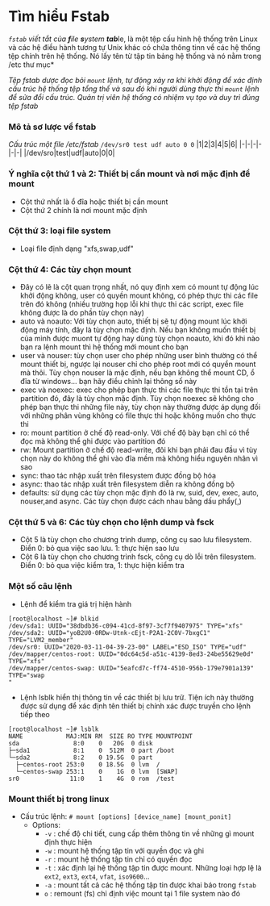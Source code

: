# Tìm hiểu Fstab
*`fstab` viết tắt của **f**ile **s**ystem **tab***le, là một tệp cấu hình hệ thống trên Linux và các hệ điều hành tương tự Unix khác có chứa thông tinn về các hệ thống tệp chính trên hệ thống. Nó lấy tên từ tập tin bảng hệ thống và nó nằm trong /etc thư mục*

*Tệp fstab dược đọc bỏi `mount` lệnh, tự động xảy ra khi khởi động để xác định cấu trúc hệ thống tệp tổng thể và sau đó khi người dùng thực thi `mount` lệnh để sửa đổi cấu trúc. Quản trị viên hệ thống có nhiệm vụ tạo và duy trì đúng tệp fstab* 

### Mô tả sơ lược về fstab
*Cấu trúc một file /etc/fstab*
`/dev/sr0 test udf auto 0 0`
|1|2|3|4|5|6|
|-|-|-|-|-|-|
|/dev/sro|test|udf|auto|0|0|

### Ý nghĩa cột thứ 1 và 2: Thiết bị cần mount và nơi mặc định để mount
 * Cột thứ nhất là ổ đĩa hoặc thiết bị cần mount
 * Cột thứ 2 chính là nơi mount mặc định 

### Cột thứ 3: loại file system
 * Loại file định dạng "xfs,swap,udf"
### Cột thứ 4: Các tùy chọn mount
 * Đây có lẽ là cột quan trọng nhất, nó quy định xem có mount tự động lúc khởi động không, user có quyền mount không, có phép thực thi các file trên đó không (nhiều trường họp lỗi khi thực thi các script, exec file không được là do phần tùy chọn này)
 * auto và noauto: Với tùy chọn auto, thiết bị sẽ tự động mount lúc khởi động máy tính, đây là tùy chọn mặc định. Nếu bạn không muốn thiết bị của mình được muont tự động hay dùng tùy chọn noauto, khi đó khi nào bạn ra lệnh mount thì hệ thống mới mount cho bạn
 * user và nouser: tùy chọn user cho phép những user bình thường có thể mount thiết bị, ngược lại nouser chỉ cho phép root mới có quyền mount mà thôi. Tùy chọn nouser là mặc định, nếu bạn không thể mount CD, ổ đĩa từ windows... bạn hãy điều chỉnh lại thông số này
 * exec và noexec: exec cho phép bạn thực thi các file thực thi tồn tại trên partition đó, đây là tùy chọn mặc định. Tùy chọn noexec sẽ không cho phép bạn thực thi những file này, tùy chọn này thường được áp dụng đối với những phân vùng không có file thực thi hoặc không muốn cho thực thi
 * ro: mount partition ở chế độ read-only. Với chế độ bày bạn chỉ có thể đọc mà không thể ghi được vào partition đó
 * rw: Mount partition ở chế độ read-write, đôi khi bạn phải đau đầu vì tùy chọn này do không thể ghi vào đĩa mềm mà không hiểu nguyên nhân vì sao
 * sync: thao tác nhập xuất trên filesystem được đồng bộ hóa
 * async: thao tác nhập xuất trên filesystem diễn ra không đồng bộ
 * defaults: sử dụng các tùy chọn mặc định đó là rw, suid, dev, exec, auto, nouser,and async. Các tùy chọn được cách nhau bằng dấu phẩy(,)
### Cột thứ 5 và 6: Các tùy chọn cho lệnh dump và fsck
 * Cột 5 là tùy chọn cho chương trình dump, công cụ sao lưu filesystem. Điền 0: bỏ qua việc sao lưu. 1: thực hiện sao lưu
 * Cột 6 là tùy chọn cho chương trình fsck, công cụ dò lỗi trên filesystem. Điền 0: bỏ qua việc kiểm tra, 1: thực hiện kiểm tra

### Một số câu lệnh 
 * Lệnh để kiểm tra giá trị hiện hành
```
[root@localhost ~]# blkid
/dev/sda1: UUID="38dbdb36-c094-41cd-8f97-3cf7f9407975" TYPE="xfs"
/dev/sda2: UUID="yoB2U0-0RDw-Utnk-cEjt-P2A1-2C0V-7bxgC1" TYPE="LVM2_member"
/dev/sr0: UUID="2020-03-11-04-39-23-00" LABEL="ESD_ISO" TYPE="udf"
/dev/mapper/centos-root: UUID="0dc64c5d-a51c-4139-8ed3-24be55629e0d" TYPE="xfs"                                                                                                         
/dev/mapper/centos-swap: UUID="5eafcd7c-ff74-4510-956b-179e7901a139" TYPE="swap                                                                                                         "
```

 * Lệnh lsblk hiển thị thông tin về các thiết bị lưu trữ. Tiện ích này thường được sử dụng để xác định tên thiết bị chính xác được truyền cho lệnh tiếp theo
```
[root@localhost ~]# lsblk
NAME            MAJ:MIN RM  SIZE RO TYPE MOUNTPOINT
sda               8:0    0   20G  0 disk
├─sda1            8:1    0  512M  0 part /boot
└─sda2            8:2    0 19.5G  0 part
  ├─centos-root 253:0    0 18.5G  0 lvm  /
  └─centos-swap 253:1    0    1G  0 lvm  [SWAP]
sr0              11:0    1    4G  0 rom  /test
```

### Mount thiết bị trong linux
 * Cấu trúc lệnh:
`# mount [options] [device_name] [mount_ponit]`
   * Options:
      * `-v` : chế độ chi tiết, cung cấp thêm thông tin về những gì mount định thực hiện
      * `-w` : mount hệ thống tập tin với quyền đọc và ghi
      * `-r` : mount hệ thống tập tin chỉ có quyền đọc
      * `-t` : xác định lại hệ thống tập tin được mount. Những loại hợp lệ là `ext2`, `ext3`, `ext4`, `vfat`, `iso9600`...
      * `-a` : mount tất cả các hệ thống tập tin được khai báo trong `fstab`
      * `o` : remount (fs) chỉ định việc mount tại 1 file system nào đó
       